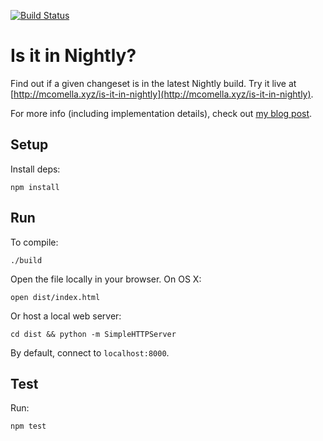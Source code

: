 [![Build
Status](https://travis-ci.org/mcomella/is-it-in-nightly.svg?branch=master)](https://travis-ci.org/mcomella/is-it-in-nightly)

# Is it in Nightly?
Find out if a given changeset is in the latest Nightly build. Try it live at
[http://mcomella.xyz/is-it-in-nightly](http://mcomella.xyz/is-it-in-nightly).

For more info (including implementation details), check out [my blog
post][blog].

## Setup
Install deps:

    npm install

## Run
To compile:

    ./build

Open the file locally in your browser. On OS X:

    open dist/index.html

Or host a local web server:

    cd dist && python -m SimpleHTTPServer

By default, connect to `localhost:8000`.

## Test
Run:

    npm test

[blog]: http://mcomella.xyz/blog/2016/is-it-in-nightly-yet.html
